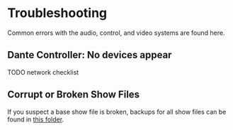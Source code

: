 # Troubleshooting

Common errors with the audio, control, and video systems are found here.

## Dante Controller: No devices appear

TODO network checklist

## Corrupt or Broken Show Files

If you suspect a base show file is broken, backups for all show files can be found in [this folder](SHOW%20FILE%20BACKUPS/).
